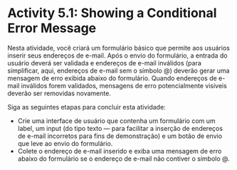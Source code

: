 # Activity 5.1: Showing a Conditional Error Message

Nesta atividade, você criará um formulário básico que permite aos usuários inserir seus endereços de e-mail. Após o envio do formulário, a entrada do usuário deverá ser validada e endereços de e-mail inválidos (para simplificar, aqui, endereços de e-mail sem o símbolo @) deverão gerar uma mensagem de erro exibida abaixo do formulário. Quando endereços de e-mail inválidos forem validados, mensagens de erro potencialmente visíveis deverão ser removidas novamente.

Siga as seguintes etapas para concluir esta atividade:

- Crie uma interface de usuário que contenha um formulário com um label, um input (do tipo texto — para facilitar a inserção de endereços de e-mail incorretos para fins de demonstração) e um botão de envio que leve ao envio do formulário.
- Colete o endereço de e-mail inserido e exiba uma mensagem de erro abaixo do formulário se o endereço de e-mail não contiver o símbolo @.

